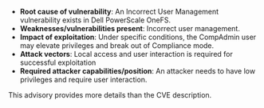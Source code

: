- **Root cause of vulnerability**: An Incorrect User Management vulnerability exists in Dell PowerScale OneFS.
- **Weaknesses/vulnerabilities present**: Incorrect user management.
- **Impact of exploitation**: Under specific conditions, the CompAdmin user may elevate privileges and break out of Compliance mode.
- **Attack vectors**: Local access and user interaction is required for successful exploitation
- **Required attacker capabilities/position**: An attacker needs to have low privileges and require user interaction.

This advisory provides more details than the CVE description.